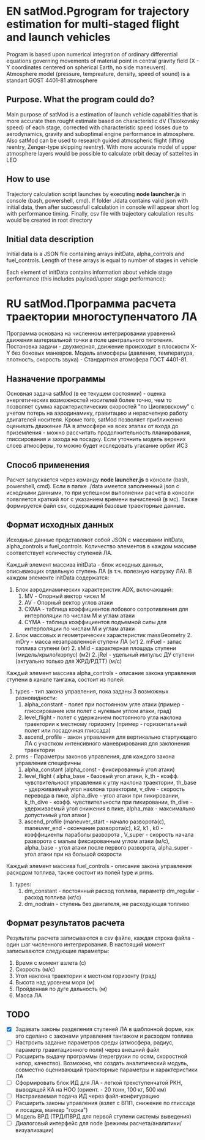 # EN satMod.Pgrogram for trajectory estimation for multi-staged flight and launch vehicles

Program is based upon numerical integration of ordinary differential equations governing movements of material point in central gravity field (X - Y coordinates centered on spherical Earth, no side maneuvers). Atmosphere model (pressure, tempreature, density, speed of sound) is a standart GOST 4401-81 atmosphere 

## Purpose. What the program could do?

Main purpose of satMod is a estimation of launch vehicle capabilities that is more accurate then rought estimate based on characteristic dV (Tsiolkovsky speed) of each stage, corrected with characteristic speed losses due to aerodynamics, gravity and suboptimal engine performance in atmosphere. Also satMod can be used to research guided atmospheric flight (lifting reentry, Zenger-type skipping reentry). With more accurate model of upper atmosphere layers would be possible to calculate orbit decay of sattelites in LEO 

## How to use

Trajectory calculation script launches by executing __node launcher.js__ in console (bash, powershell, cmd). If folder ./data contains valid json with initial data, then after successfull calculation in console will appear short log with performance timing. Finally, csv file with trajectory calculation results would be created in root directory

## Initial data description

Initial data is a JSON file containing arrays initData, alpha_controls and fuel_controls. Length of these arrays is equal to number of stages in vehicle

Each element of initData contains information about vehicle stage performance (this includes payload/upper stage performance):

# RU satMod.Программа расчета траектории многоступенчатого ЛА

Программа основана на численном интегрировании уравнений движения материальной точки в поле центрального тяготения. Постановка задачи - двухмерная, движение происходит в плоскости X-Y без боковых маневров. Модель атмосферы (давление, температура, плотность, скорость звука) - Стандартная атомсфера ГОСТ 4401-81.

## Назначение программы

Основная задача satMod (в ее текущем состоянии) - оценка энергетических возможностей носителей более точно, чем то позволяет сумма характеристических скоростей "по Циолковскому" с учетом потерь на аэродинамику, гравитацию и нерасчетную работу двигателей носителя. Кроме того, satMod позволяет приближенно оценивать движение ЛА в атмосфере на всех этапах от входа до приземления - можно рассчитать продолжительность планирования, глиссирования и захода на посадку. Если уточнить модель верхних слоев атмосферы, то можно будет исследовать угасание орбит ИСЗ

## Способ применения

Расчет запускается через команду __node launcher.js__ в консоли (bash, powershell, cmd). Если в папке ./data имеется заполненный json с исходными данными, то при успешном выполнении расчета в консоли появляется краткий лог с указанием времени вычислений (в мс). Также формируется файл csv, содержащий базовые траекторные данные.

## Формат исходных данных

Исходные данные представляют собой JSON с массивами initData, alpha_controls и fuel_controls. Количество элементов в каждом массиве соответствует количеству ступеней ЛА.

Каждый элемент массива initData - блок исходных данных, описывающих отдельную ступень ЛА (в т.ч. полезную нагрузку ЛА). В каждом элементе initData содержатся:
	
1. Блок аэродинамических характеристик ADX, включающий:
	1. MV - Опорный вектор чисел M
	1. AV - Опорный вектор углов атаки
	1. CXMA - таблица коэффициентов лобового сопротивления для интерполяции по числам M и углам атаки
	1. CYMA - таблица коэффициентов подъемной силы для интерполяции по числам M и углам атаки
2. Блок массовых и геометрических характеристик massGeometry
	2. mDry - масса незаправленной ступени ЛА (кг)
	2. mFuel - запас топлива ступени (кг)
	2. sMid - характерная площадь ступени (мидель/крыло/корпус) (м2)
	2. jRel - удельный импульс ДУ ступени (актуально только для ЖРД/РДТТ) (м/с)
		
Каждый элемент массива alpha_controls - описание закона управления ступени в канале тангажа, состоит из полей:
	
1. types - тип закона управления, пока заданы 3 возможных разновидности:
	1. alpha_constant - полет при постоянном угле атаки (пример - глиссирование или полет с нулевым углом атаки, град)
	2. level_flight - полет с удержанием постоянного угла наклона траектории к местному горизонту (пример - горизонтальный полет или посадочная глиссада)
	3. ascend_profile - закон управления для вертикально стартующего ЛА с участком интенсивного маневрирования для заклонения траектории
2. prms - Параметры законов управления, для каждого закона управления специфичны
	1. alpha_constant (alpha_const - фиксированный угол атаки)
	2. level_flight (	alpha_base - базовый угол атаки, k_th - коэфф. чувствительност управления к углу наклона траектории, th_base - удерживаемый угол наклона траектории, v_dive - скорость перевода в пике, alpha_dive - угол атаки при пикировании, k_th_dive - коэфф. чувствительности при пикировании, th_dive - удерживаемый угол снижения в пике, alpha_max - максимально допустимый угол атаки )
	3. ascend_profile (maneuver_start - начало разворота(с), maneuver_end - окончание разворота(с), k2, k1 , k0 - коэффициенты параболы разворота , V_super - скорость начала разворота с малым фиксированным углом атаки (м/с), alpha_base - угол атаки после первого разворота, alpha_super - угол атаки при на большой скорости
		
Каждый элемент массива fuel_controls - описание закона управления расходом топлива, также состоит из полей type и prms.
	
1. types:
	1. dm_constant - постоянный расход топлива, параметр dm_regular - расход топлива (кг/с)
	2. dm_nodrain - ступень без двигателя, не расходующая топливо
		
## Формат результатов расчета

Результаты расчета записываются в csv файле, каждая строка файла - один шаг численного интегрирования. В настоящий момент записываются следующие параметры:
	
1. Время с момент взлета (с)
2. Скорость (м/с)
3. Угол наклона траектории к местном горизонту (град)
4. Высота над уровнем моря (м)
5. Пройденная по дуге дальность (м)
6. Масса ЛА
	
## TODO

- [x] Задавать законы разделения ступеней ЛА в шаблонной форме, как это сделано с законами управления тангажом и расходом топлива
- [ ] Настроить задание параметров среды (атмосфера, радиус, параметр гравитационного поля) через внешний файл
- [ ] Расширить выдачу программы (перегрузки по осям, скоростной напор, качество). Возможно, что создать аналитический модуль, совместно оценивающий траекторные параметры и характеристики ЛА
- [ ] Сформировать блок ИД для ЛА - легкой трехступенчатой РКН, выводящей КА на НОО (ориент. - 20 тонн, 100 кг, 500 км)
- [ ] Настраиваемая подача ИД через файл-конфигурацию
- [ ] Расширить законы управления (взлет с ВПП, снижение по глиссаде и посадка, маневр "горка")
- [ ] Модель ВРД (ТРД/ПВРД для первой ступени системы выведения)
- [ ] Диалоговый интерфейс для node (режимы расчета/аналитики/визуализации)

